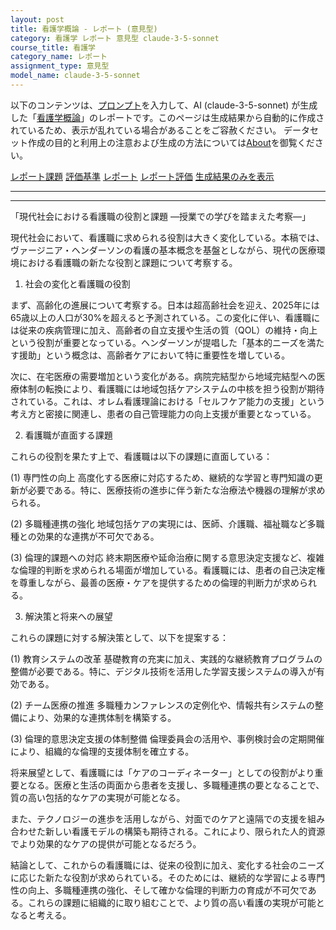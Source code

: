 ```yaml
---
layout: post
title: 看護学概論 - レポート (意見型)
category: 看護学 レポート 意見型 claude-3-5-sonnet
course_title: 看護学
category_name: レポート
assignment_type: 意見型
model_name: claude-3-5-sonnet
---
```


以下のコンテンツは、[プロンプト](https://github.com/takedatoshiyuki/synthetic_assignments/tree/main/generated/看護学/claude-3-5-sonnet/prompt_レポート-意見型.md)を入力して、AI (claude-3-5-sonnet) が生成した「[看護学概論](/contents/看護学/)」のレポートです。このページは生成結果から自動的に作成されているため、表示が乱れている場合があることをご容赦ください。
データセット作成の目的と利用上の注意および生成の方法については[About](/About)を御覧ください。

[レポート課題](../レポート課題-意見型)
[評価基準](../評価基準-意見型)
[レポート](../レポート-意見型)
[レポート評価](../レポート評価-意見型)
[生成結果のみを表示](https://github.com/takedatoshiyuki/synthetic_assignments/tree/main/generated/看護学/claude-3-5-sonnet/レポート-意見型.md)
  

***
***
  
「現代社会における看護職の役割と課題 ―授業での学びを踏まえた考察―」

現代社会において、看護職に求められる役割は大きく変化している。本稿では、ヴァージニア・ヘンダーソンの看護の基本概念を基盤としながら、現代の医療環境における看護職の新たな役割と課題について考察する。

1. 社会の変化と看護職の役割

まず、高齢化の進展について考察する。日本は超高齢社会を迎え、2025年には65歳以上の人口が30%を超えると予測されている。この変化に伴い、看護職には従来の疾病管理に加え、高齢者の自立支援や生活の質（QOL）の維持・向上という役割が重要となっている。ヘンダーソンが提唱した「基本的ニーズを満たす援助」という概念は、高齢者ケアにおいて特に重要性を増している。

次に、在宅医療の需要増加という変化がある。病院完結型から地域完結型への医療体制の転換により、看護職には地域包括ケアシステムの中核を担う役割が期待されている。これは、オレム看護理論における「セルフケア能力の支援」という考え方と密接に関連し、患者の自己管理能力の向上支援が重要となっている。

2. 看護職が直面する課題

これらの役割を果たす上で、看護職は以下の課題に直面している：

(1) 専門性の向上
高度化する医療に対応するため、継続的な学習と専門知識の更新が必要である。特に、医療技術の進歩に伴う新たな治療法や機器の理解が求められる。

(2) 多職種連携の強化
地域包括ケアの実現には、医師、介護職、福祉職など多職種との効果的な連携が不可欠である。

(3) 倫理的課題への対応
終末期医療や延命治療に関する意思決定支援など、複雑な倫理的判断を求められる場面が増加している。看護職には、患者の自己決定権を尊重しながら、最善の医療・ケアを提供するための倫理的判断力が求められる。

3. 解決策と将来への展望

これらの課題に対する解決策として、以下を提案する：

(1) 教育システムの改革
基礎教育の充実に加え、実践的な継続教育プログラムの整備が必要である。特に、デジタル技術を活用した学習支援システムの導入が有効である。

(2) チーム医療の推進
多職種カンファレンスの定例化や、情報共有システムの整備により、効果的な連携体制を構築する。

(3) 倫理的意思決定支援の体制整備
倫理委員会の活用や、事例検討会の定期開催により、組織的な倫理的支援体制を確立する。

将来展望として、看護職には「ケアのコーディネーター」としての役割がより重要となる。医療と生活の両面から患者を支援し、多職種連携の要となることで、質の高い包括的なケアの実現が可能となる。

また、テクノロジーの進歩を活用しながら、対面でのケアと遠隔での支援を組み合わせた新しい看護モデルの構築も期待される。これにより、限られた人的資源でより効果的なケアの提供が可能となるだろう。

結論として、これからの看護職には、従来の役割に加え、変化する社会のニーズに応じた新たな役割が求められている。そのためには、継続的な学習による専門性の向上、多職種連携の強化、そして確かな倫理的判断力の育成が不可欠である。これらの課題に組織的に取り組むことで、より質の高い看護の実現が可能となると考える。
